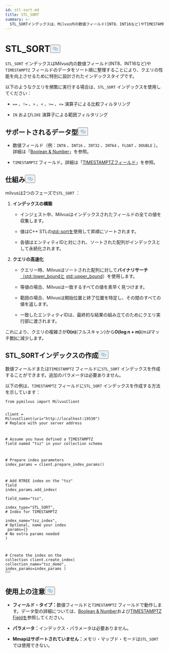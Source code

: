 ```yaml
---
id: stl-sort.md
title: STL_SORT
summary: >-
  STL_SORTインデックスは、Milvus内の数値フィールド(INT8、INT16など)やTIMESTAMPTZフィールドのデータをソート順に整理することにより、クエリのパフォーマンスを向上させるために特別に設計されたインデックスタイプです。
---
```

<h1 id="STLSORT" class="common-anchor-header">STL_SORT<button data-href="#STLSORT" class="anchor-icon" translate="no">
      <svg translate="no"
        aria-hidden="true"
        focusable="false"
        height="20"
        version="1.1"
        viewBox="0 0 16 16"
        width="16"
      >
        <path
          fill="#0092E4"
          fill-rule="evenodd"
          d="M4 9h1v1H4c-1.5 0-3-1.69-3-3.5S2.55 3 4 3h4c1.45 0 3 1.69 3 3.5 0 1.41-.91 2.72-2 3.25V8.59c.58-.45 1-1.27 1-2.09C10 5.22 8.98 4 8 4H4c-.98 0-2 1.22-2 2.5S3 9 4 9zm9-3h-1v1h1c1 0 2 1.22 2 2.5S13.98 12 13 12H9c-.98 0-2-1.22-2-2.5 0-.83.42-1.64 1-2.09V6.25c-1.09.53-2 1.84-2 3.25C6 11.31 7.55 13 9 13h4c1.45 0 3-1.69 3-3.5S14.5 6 13 6z"
        ></path>
      </svg>
    </button></h1><p><code translate="no">STL_SORT</code> インデックスはMilvus内の数値フィールド(INT8、INT16など)や<code translate="no">TIMESTAMPTZ</code> フィールドのデータをソート順に整理することにより、クエリの性能を向上させるために特別に設計されたインデックスタイプです。</p>
<p>以下のようなクエリを頻繁に実行する場合は、<code translate="no">STL_SORT</code> インデックスを使用してください：</p>
<ul>
<li><p><code translate="no">==</code> 、<code translate="no">!=</code> 、<code translate="no">&gt;</code> 、<code translate="no">&lt;</code> 、<code translate="no">&gt;=</code> 、<code translate="no">&lt;=</code> 演算子による比較フィルタリング</p></li>
<li><p><code translate="no">IN</code> および<code translate="no">LIKE</code> 演算子による範囲フィルタリング</p></li>
</ul>
<h2 id="Supported-data-types" class="common-anchor-header">サポートされるデータ型<button data-href="#Supported-data-types" class="anchor-icon" translate="no">
      <svg translate="no"
        aria-hidden="true"
        focusable="false"
        height="20"
        version="1.1"
        viewBox="0 0 16 16"
        width="16"
      >
        <path
          fill="#0092E4"
          fill-rule="evenodd"
          d="M4 9h1v1H4c-1.5 0-3-1.69-3-3.5S2.55 3 4 3h4c1.45 0 3 1.69 3 3.5 0 1.41-.91 2.72-2 3.25V8.59c.58-.45 1-1.27 1-2.09C10 5.22 8.98 4 8 4H4c-.98 0-2 1.22-2 2.5S3 9 4 9zm9-3h-1v1h1c1 0 2 1.22 2 2.5S13.98 12 13 12H9c-.98 0-2-1.22-2-2.5 0-.83.42-1.64 1-2.09V6.25c-1.09.53-2 1.84-2 3.25C6 11.31 7.55 13 9 13h4c1.45 0 3-1.69 3-3.5S14.5 6 13 6z"
        ></path>
      </svg>
    </button></h2><ul>
<li><p>数値フィールド（例：<code translate="no">INT8</code> 、<code translate="no">INT16</code> 、<code translate="no">INT32</code> 、<code translate="no">INT64</code> 、<code translate="no">FLOAT</code> 、<code translate="no">DOUBLE</code> ）。詳細は「<a href="/docs/ja/number.md">Boolean &amp; Number</a>」を参照。</p></li>
<li><p><code translate="no">TIMESTAMPTZ</code> フィールド。詳細は「<a href="/docs/ja/timestamptz-field.md">TIMESTAMPTZフィールド</a>」を参照。</p></li>
</ul>
<h2 id="How-it-works" class="common-anchor-header">仕組み<button data-href="#How-it-works" class="anchor-icon" translate="no">
      <svg translate="no"
        aria-hidden="true"
        focusable="false"
        height="20"
        version="1.1"
        viewBox="0 0 16 16"
        width="16"
      >
        <path
          fill="#0092E4"
          fill-rule="evenodd"
          d="M4 9h1v1H4c-1.5 0-3-1.69-3-3.5S2.55 3 4 3h4c1.45 0 3 1.69 3 3.5 0 1.41-.91 2.72-2 3.25V8.59c.58-.45 1-1.27 1-2.09C10 5.22 8.98 4 8 4H4c-.98 0-2 1.22-2 2.5S3 9 4 9zm9-3h-1v1h1c1 0 2 1.22 2 2.5S13.98 12 13 12H9c-.98 0-2-1.22-2-2.5 0-.83.42-1.64 1-2.09V6.25c-1.09.53-2 1.84-2 3.25C6 11.31 7.55 13 9 13h4c1.45 0 3-1.69 3-3.5S14.5 6 13 6z"
        ></path>
      </svg>
    </button></h2><p>milvusは2つのフェーズで<code translate="no">STL_SORT</code> ：</p>
<ol>
<li><p><strong>インデックスの構築</strong></p>
<ul>
<li><p>インジェスト中、Milvusはインデックスされたフィールドの全ての値を収集します。</p></li>
<li><p>値はC++ STLの<a href="https://en.cppreference.com/w/cpp/algorithm/sort.html">std::sortを</a>使用して昇順にソートされます。</p></li>
<li><p>各値はエンティティIDと対にされ、ソートされた配列がインデックスとして永続化されます。</p></li>
</ul></li>
<li><p><strong>クエリの高速化</strong></p>
<ul>
<li><p>クエリー時、Milvusはソートされた配列に対して<strong>バイナリサーチ</strong><a href="https://en.cppreference.com/w/cpp/algorithm/lower_bound.html">（std::lower_boundと</a> <a href="https://en.cppreference.com/w/cpp/algorithm/upper_bound.html">std::upper_bound</a>）を使用します。</p></li>
<li><p>等値の場合、Milvusは一致するすべての値を素早く見つけます。</p></li>
<li><p>範囲の場合、Milvusは開始位置と終了位置を特定し、その間のすべての値を返します。</p></li>
<li><p>一致したエンティティIDは、最終的な結果の組み立てのためにクエリ実行部に渡されます。</p></li>
</ul></li>
</ol>
<p>これにより、クエリの複雑さが<strong>O(n)</strong>(フルスキャン)から<strong>O(log n + m)</strong>(<em>mは</em>マッチ数<strong>)</strong>に減少します。</p>
<h2 id="Create-an-STLSORT-index" class="common-anchor-header">STL_SORTインデックスの作成<button data-href="#Create-an-STLSORT-index" class="anchor-icon" translate="no">
      <svg translate="no"
        aria-hidden="true"
        focusable="false"
        height="20"
        version="1.1"
        viewBox="0 0 16 16"
        width="16"
      >
        <path
          fill="#0092E4"
          fill-rule="evenodd"
          d="M4 9h1v1H4c-1.5 0-3-1.69-3-3.5S2.55 3 4 3h4c1.45 0 3 1.69 3 3.5 0 1.41-.91 2.72-2 3.25V8.59c.58-.45 1-1.27 1-2.09C10 5.22 8.98 4 8 4H4c-.98 0-2 1.22-2 2.5S3 9 4 9zm9-3h-1v1h1c1 0 2 1.22 2 2.5S13.98 12 13 12H9c-.98 0-2-1.22-2-2.5 0-.83.42-1.64 1-2.09V6.25c-1.09.53-2 1.84-2 3.25C6 11.31 7.55 13 9 13h4c1.45 0 3-1.69 3-3.5S14.5 6 13 6z"
        ></path>
      </svg>
    </button></h2><p>数値フィールドまたは<code translate="no">TIMESTAMPTZ</code> フィールドに<code translate="no">STL_SORT</code> インデックスを作成することができます。追加のパラメータは必要ありません。</p>
<p>以下の例は、<code translate="no">TIMESTAMPTZ</code> フィールドに<code translate="no">STL_SORT</code> インデックスを作成する方法を示しています：</p>
<pre><code translate="no" class="language-python"><span class="hljs-keyword">from</span> pymilvus <span class="hljs-keyword">import</span> MilvusClient

client = MilvusClient(uri=<span class="hljs-string">&quot;http://localhost:19530&quot;</span>) <span class="hljs-comment"># Replace with your server address</span>

<span class="hljs-comment"># Assume you have defined a TIMESTAMPTZ field named &quot;tsz&quot; in your collection schema</span>

<span class="hljs-comment"># Prepare index parameters</span>
index_params = client.prepare_index_params()

<span class="hljs-comment"># Add RTREE index on the &quot;tsz&quot; field</span>
<span class="highlighted-comment-line">index_params.add_index(</span>
<span class="highlighted-comment-line">    field_name=<span class="hljs-string">&quot;tsz&quot;</span>,</span>
<span class="highlighted-comment-line">    index_type=<span class="hljs-string">&quot;STL_SORT&quot;</span>,   <span class="hljs-comment"># Index for TIMESTAMPTZ</span></span>
<span class="highlighted-comment-line">    index_name=<span class="hljs-string">&quot;tsz_index&quot;</span>,  <span class="hljs-comment"># Optional, name your index</span></span>
<span class="highlighted-comment-line">    params={}                <span class="hljs-comment"># No extra params needed</span></span>
<span class="highlighted-comment-line">)</span>

<span class="hljs-comment"># Create the index on the collection</span>
client.create_index(
    collection_name=<span class="hljs-string">&quot;tsz_demo&quot;</span>,
    index_params=index_params
)
<button class="copy-code-btn"></button></code></pre>
<h2 id="Usage-notes" class="common-anchor-header">使用上の注意<button data-href="#Usage-notes" class="anchor-icon" translate="no">
      <svg translate="no"
        aria-hidden="true"
        focusable="false"
        height="20"
        version="1.1"
        viewBox="0 0 16 16"
        width="16"
      >
        <path
          fill="#0092E4"
          fill-rule="evenodd"
          d="M4 9h1v1H4c-1.5 0-3-1.69-3-3.5S2.55 3 4 3h4c1.45 0 3 1.69 3 3.5 0 1.41-.91 2.72-2 3.25V8.59c.58-.45 1-1.27 1-2.09C10 5.22 8.98 4 8 4H4c-.98 0-2 1.22-2 2.5S3 9 4 9zm9-3h-1v1h1c1 0 2 1.22 2 2.5S13.98 12 13 12H9c-.98 0-2-1.22-2-2.5 0-.83.42-1.64 1-2.09V6.25c-1.09.53-2 1.84-2 3.25C6 11.31 7.55 13 9 13h4c1.45 0 3-1.69 3-3.5S14.5 6 13 6z"
        ></path>
      </svg>
    </button></h2><ul>
<li><p><strong>フィールド・タイプ：</strong>数値フィールドと<code translate="no">TIMESTAMPTZ</code> フィールドで動作します。データ型の詳細については、<a href="/docs/ja/number.md">Boolean &amp; Number</a>および<a href="/docs/ja/timestamptz-field.md">TIMESTAMPTZ Fieldを</a>参照してください。</p></li>
<li><p><strong>パラメータ：</strong>インデックス・パラメータは必要ありません。</p></li>
<li><p><strong>Mmapはサポートされていません：</strong>メモリ・マップド・モードは<code translate="no">STL_SORT</code> では使用できない。</p></li>
</ul>
